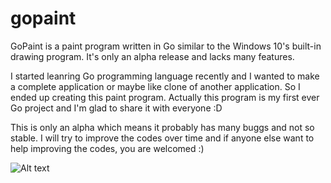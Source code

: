 # gopaint
GoPaint is a paint program written in Go similar to the Windows 10's built-in drawing program. It's only an alpha release and lacks many features. 

I started leanring Go programming language recently and I wanted to make a complete application or maybe like clone of another application. So I ended up creating this paint program. Actually this program is my first ever Go project and I'm glad to share it with everyone :D

This is only an alpha which means it probably has many buggs and not so stable. I will try to improve the codes over time and if anyone else want to help improving the codes, you are welcomed :) 


![Alt text](/relative/path/to/preview.jpg?raw=true "Screenshot")






